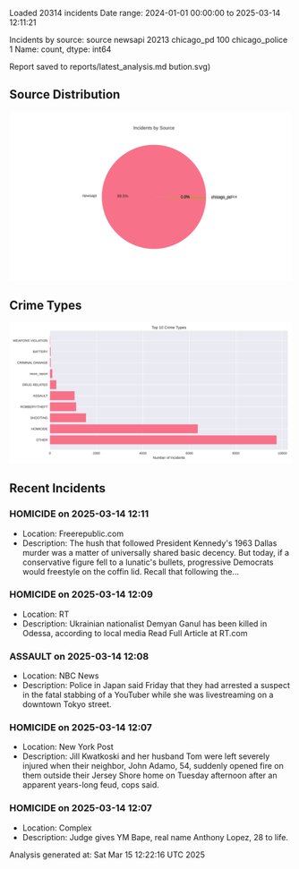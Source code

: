 
Loaded 20314 incidents
Date range: 2024-01-01 00:00:00 to 2025-03-14 12:11:21

Incidents by source:
source
newsapi           20213
chicago_pd          100
chicago_police        1
Name: count, dtype: int64

Report saved to reports/latest_analysis.md
bution.svg)

## Source Distribution
![Source Distribution](images/source_distribution.svg)

## Crime Types
![Crime Types](images/crime_types.svg)

## Recent Incidents

### HOMICIDE on 2025-03-14 12:11
- Location: Freerepublic.com
- Description: The hush that followed President Kennedy's 1963 Dallas murder was a matter of universally shared basic decency. But today, if a conservative figure fell to a lunatic's bullets, progressive Democrats would freestyle on the coffin lid. Recall that following the…


### HOMICIDE on 2025-03-14 12:09
- Location: RT
- Description: Ukrainian nationalist Demyan Ganul has been killed in Odessa, according to local media Read Full Article at RT.com


### ASSAULT on 2025-03-14 12:08
- Location: NBC News
- Description: Police in Japan said Friday that they had arrested a suspect in the fatal stabbing of a YouTuber while she was livestreaming on a downtown Tokyo street.


### HOMICIDE on 2025-03-14 12:07
- Location: New York Post
- Description: Jill Kwatkoski and her husband Tom were left severely injured when their neighbor, John Adamo, 54, suddenly opened fire on them outside their Jersey Shore home on Tuesday afternoon after an apparent years-long feud, cops said.


### HOMICIDE on 2025-03-14 12:07
- Location: Complex
- Description: Judge gives YM Bape, real name Anthony Lopez, 28 to life.

Analysis generated at: Sat Mar 15 12:22:16 UTC 2025
